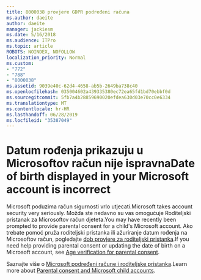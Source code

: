 ```yaml
---
title: 8000038 provjere GDPR podređeni računa
ms.author: daeite
author: daeite
manager: jackiesm
ms.date: 5/16/2018
ms.audience: ITPro
ms.topic: article
ROBOTS: NOINDEX, NOFOLLOW
localization_priority: Normal
ms.custom:
- "772"
- "788"
- "8000038"
ms.assetid: 9039e40c-62d4-4658-ab5b-2649ba738c40
ms.openlocfilehash: 035004602a439335380ec72ea65fd1bd70ebbf0d
ms.sourcegitcommit: 5fb7a4b28859690020efdea630d03e70cc0e6334
ms.translationtype: MT
ms.contentlocale: hr-HR
ms.lasthandoff: 06/28/2019
ms.locfileid: "35387049"
---
```

# <a name="date-of-birth-displayed-in-your-microsoft-account-is-incorrect"></a><span data-ttu-id="740d8-102">Datum rođenja prikazuju u Microsoftov račun nije ispravna</span><span class="sxs-lookup"><span data-stu-id="740d8-102">Date of birth displayed in your Microsoft account is incorrect</span></span>

<span data-ttu-id="740d8-103">Microsoft poduzima račun sigurnosti vrlo utjecati.</span><span class="sxs-lookup"><span data-stu-id="740d8-103">Microsoft takes account security very seriously.</span></span> <span data-ttu-id="740d8-104">Možda ste nedavno su vas omogućuje Roditeljski pristanak za Microsoftov račun djeteta.</span><span class="sxs-lookup"><span data-stu-id="740d8-104">You may have recently been prompted to provide parental consent for a child's Microsoft account.</span></span> <span data-ttu-id="740d8-105">Ako trebate pomoć pruža roditeljski pristanka ili ažuriranje datum rođenja na Microsoftov račun, pogledajte [dob provjere za roditeljski pristanka](https://go.microsoft.com/fwlink/p/?linkid=874364).</span><span class="sxs-lookup"><span data-stu-id="740d8-105">If you need help providing parental consent or updating the date of birth on a Microsoft account, see [Age verification for parental consent](https://go.microsoft.com/fwlink/p/?linkid=874364).</span></span>
  
<span data-ttu-id="740d8-106">Saznajte više o [Microsoft podređeni račune i roditeljske pristanka](https://go.microsoft.com/fwlink/p/?linkid=874365).</span><span class="sxs-lookup"><span data-stu-id="740d8-106">Learn more about [Parental consent and Microsoft child accounts](https://go.microsoft.com/fwlink/p/?linkid=874365).</span></span>
  